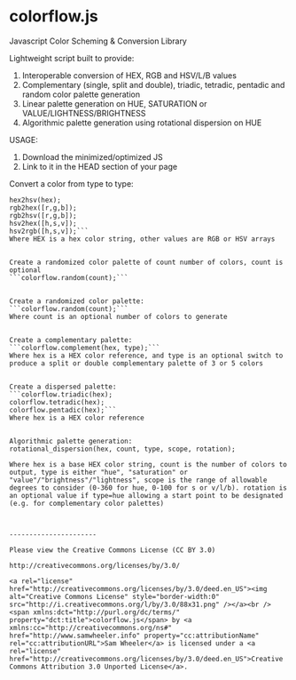 colorflow.js
============

Javascript Color Scheming & Conversion Library

Lightweight script built to provide:

1. Interoperable conversion of HEX, RGB and HSV/L/B values
2. Complementary (single, split and double), triadic, tetradic, pentadic and random color palette generation
3. Linear palette generation on HUE, SATURATION or VALUE/LIGHTNESS/BRIGHTNESS
2. Algorithmic palette generation using rotational dispersion on HUE


USAGE:

1. Download the minimized/optimized JS
2. Link to it in the HEAD section of your page


Convert a color from type to type:
```hex2rgb(hex);
hex2hsv(hex);
rgb2hex([r,g,b]);
rgb2hsv([r,g,b]);
hsv2hex([h,s,v]);
hsv2rgb([h,s,v]);```
Where HEX is a hex color string, other values are RGB or HSV arrays


Create a randomized color palette of count number of colors, count is optional
```colorflow.random(count);```


Create a randomized color palette:
```colorflow.random(count);```
Where count is an optional number of colors to generate


Create a complementary palette:
```colorflow.complement(hex, type);```
Where hex is a HEX color reference, and type is an optional switch to produce a split or double complementary palette of 3 or 5 colors


Create a dispersed palette:
```colorflow.triadic(hex);
colorflow.tetradic(hex);
colorflow.pentadic(hex);```
Where hex is a HEX color reference


Algorithmic palette generation:
rotational_dispersion(hex, count, type, scope, rotation);

Where hex is a base HEX color string, count is the number of colors to output, type is either "hue", "saturation" or "value"/"brightness"/"lightness", scope is the range of allowable degrees to consider (0-360 for hue, 0-100 for s or v/l/b). rotation is an optional value if type=hue allowing a start point to be designated (e.g. for complementary color palettes) 



----------------------

Please view the Creative Commons License (CC BY 3.0)

http://creativecommons.org/licenses/by/3.0/

<a rel="license" href="http://creativecommons.org/licenses/by/3.0/deed.en_US"><img alt="Creative Commons License" style="border-width:0" src="http://i.creativecommons.org/l/by/3.0/88x31.png" /></a><br /><span xmlns:dct="http://purl.org/dc/terms/" property="dct:title">colorflow.js</span> by <a xmlns:cc="http://creativecommons.org/ns#" href="http://www.samwheeler.info" property="cc:attributionName" rel="cc:attributionURL">Sam Wheeler</a> is licensed under a <a rel="license" href="http://creativecommons.org/licenses/by/3.0/deed.en_US">Creative Commons Attribution 3.0 Unported License</a>.

